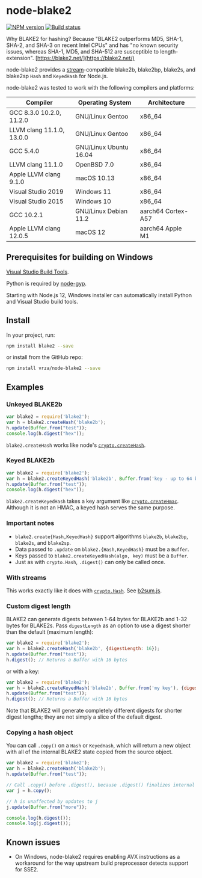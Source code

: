 # node-blake2

[![NPM version][npm-image]][npm-url]
[![Build status][github-actions-image]][github-actions-url]

Why BLAKE2 for hashing?  Because "BLAKE2 outperforms MD5, SHA-1, SHA-2,
and SHA-3 on recent Intel CPUs" and has "no known security issues, whereas
SHA-1, MD5, and SHA-512 are susceptible to length-extension".
[https://blake2.net/](https://blake2.net/)

node-blake2 provides a [stream](https://nodejs.org/api/stream.html)-compatible
blake2b, blake2bp, blake2s, and blake2sp `Hash` and `KeyedHash` for Node.js.

node-blake2 was tested to work with the following compilers and platforms:

| Compiler                  | Operating System       | Architecture       |
|---------------------------|------------------------|--------------------|
| GCC 8.3.0 10.2.0, 11.2.0  | GNU/Linux Gentoo       | x86_64             |
| LLVM clang 11.1.0, 13.0.0 | GNU/Linux Gentoo       | x86_64             |
| GCC 5.4.0                 | GNU/Linux Ubuntu 16.04 | x86_64             |
| LLVM clang 11.1.0         | OpenBSD 7.0            | x86_64             |
| Apple LLVM clang 9.1.0    | macOS 10.13            | x86_64             |
| Visual Studio 2019        | Windows 11             | x86_64             |
| Visual Studio 2015        | Windows 10             | x86_64             |
| GCC 10.2.1                | GNU/Linux Debian 11.2  | aarch64 Cortex-A57 |
| Apple LLVM clang 12.0.5   | macOS 12               | aarch64 Apple M1   |

## Prerequisites for building on Windows

[Visual Studio Build Tools](https://github.com/felixrieseberg/windows-build-tools).

Python is required by [node-gyp](https://github.com/nodejs/node-gyp).

Starting with Node.js 12, Windows installer can automatically install Python and Visual Studio build tools.

## Install

In your project, run:

```sh
npm install blake2 --save
```

or install from the GitHub repo:

```sh
npm install vrza/node-blake2 --save
```

## Examples

### Unkeyed BLAKE2b

```js
var blake2 = require('blake2');
var h = blake2.createHash('blake2b');
h.update(Buffer.from("test"));
console.log(h.digest("hex"));
```

`blake2.createHash` works like node's
[`crypto.createHash`](https://nodejs.org/api/crypto.html#crypto_crypto_createhash_algorithm_options).

### Keyed BLAKE2b

```js
var blake2 = require('blake2');
var h = blake2.createKeyedHash('blake2b', Buffer.from('key - up to 64 bytes for blake2b, 32 for blake2s'));
h.update(Buffer.from("test"));
console.log(h.digest("hex"));
```

`blake2.createKeyedHash` takes a key argument like
[`crypto.createHmac`](https://nodejs.org/api/crypto.html#crypto_crypto_createhmac_algorithm_key_options).
Although it is not an HMAC, a keyed hash serves the same purpose.

### Important notes

- `blake2.create{Hash,KeyedHash}` support algorithms `blake2b`, `blake2bp`, `blake2s`, and `blake2sp`.
- Data passed to `.update` on `blake2.{Hash,KeyedHash}` must be a `Buffer`.
- Keys passed to `blake2.createKeyedHash(algo, key)` must be a `Buffer`.
- Just as with `crypto.Hash`, `.digest()` can only be called once.

### With streams

This works exactly like it does with [`crypto.Hash`](https://nodejs.org/api/crypto.html#crypto_crypto_createhash_algorithm_options).  See [b2sum.js](https://github.com/vrza/node-blake2/blob/master/b2sum.js).

### Custom digest length

BLAKE2 can generate digests between 1-64 bytes for BLAKE2b and 1-32 bytes for
BLAKE2s.  Pass `digestLength` as an option to use a digest shorter than the
default (maximum length):

```js
var blake2 = require('blake2');
var h = blake2.createHash('blake2b', {digestLength: 16});
h.update(Buffer.from("test"));
h.digest(); // Returns a Buffer with 16 bytes
```

or with a key:

```js
var blake2 = require('blake2');
var h = blake2.createKeyedHash('blake2b', Buffer.from('my key'), {digestLength: 16});
h.update(Buffer.from("test"));
h.digest(); // Returns a Buffer with 16 bytes
```

Note that BLAKE2 will generate completely different digests for shorter digest
lengths; they are not simply a slice of the default digest.

### Copying a hash object

You can call `.copy()` on a `Hash` or `KeyedHash`, which will return a new object with all of the internal BLAKE2 state copied from the source object.

```js
var blake2 = require('blake2');
var h = blake2.createHash('blake2b');
h.update(Buffer.from("test"));

// Call .copy() before .digest(), because .digest() finalizes internal state
var j = h.copy();

// h is unaffected by updates to j
j.update(Buffer.from("more"));

console.log(h.digest());
console.log(j.digest());
```

## Known issues

- On Windows, node-blake2 requires enabling AVX instructions as a workaround for the way upstream build preprocessor detects support for SSE2.

[npm-image]: https://img.shields.io/npm/v/blake2.svg
[npm-url]: https://npmjs.org/package/blake2
[github-actions-image]: https://github.com/vrza/node-blake2/actions/workflows/build.yml/badge.svg
[github-actions-url]: https://github.com/vrza/node-blake2/actions
